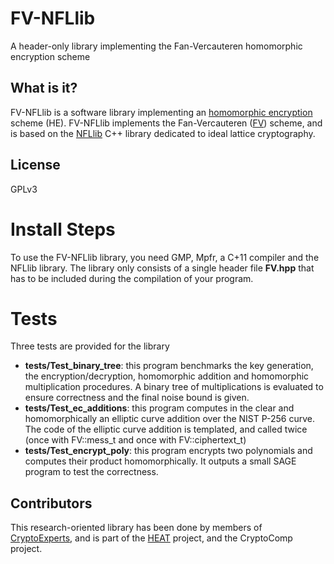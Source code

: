 # FV-NFLlib
A header-only library implementing the Fan-Vercauteren homomorphic encryption scheme

## What is it?

FV-NFLlib is a software library implementing an [homomorphic encryption](https://en.wikipedia.org/wiki/Homomorphic_encryption) scheme (HE).
FV-NFLlib implements the Fan-Vercauteren ([FV](http://eprint.iacr.org/2012/144)) scheme, and is based on the [NFLlib](https://github.com/quarkslab/NFLlib) C++ library dedicated to ideal lattice cryptography.

## License

GPLv3

# Install Steps

To use the FV-NFLlib library, you need GMP, Mpfr, a C+11 compiler and the NFLlib library. The library only consists of a single header file **FV.hpp** that has to be included during the compilation of your program.

# Tests

Three tests are provided for the library

- **tests/Test_binary_tree**: this program benchmarks the key generation, the encryption/decryption, homomorphic addition and homomorphic multiplication procedures. A binary tree of multiplications is evaluated to ensure correctness and the final noise bound is given.
- **tests/Test_ec_additions**: this program computes in the clear and homomorphically an elliptic curve addition over the NIST P-256 curve. The code of the elliptic curve addition is templated, and called twice (once with FV::mess_t and once with FV::ciphertext_t)
- **tests/Test_encrypt_poly**: this program encrypts two polynomials and computes their product homomorphically. It outputs a small SAGE program to test the correctness.

## Contributors

This research-oriented library has been done by members of [CryptoExperts](https://www.cryptoexperts.com), and is part of the [HEAT](https://heat-project.eu/) project, and the CryptoComp project.
